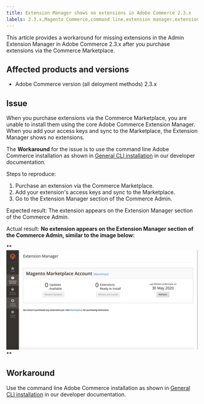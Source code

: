 ```yaml
---
title: Extension Manager shows no extensions in Adobe Commerce 2.3.x
labels: 2.3.x,Magento Commerce,command line,extension manager,extensions,known issues,marketplace,cloud infrastructure,on-premises,Adobe Commerce
---
```


This article provides a workaround for missing extensions in the Admin Extension Manager in Adobe Commerce 2.3.x after you purchase extensions via the Commerce Marketplace.

## Affected products and versions

* Adobe Commerce version (all deloyment methods) 2.3.x

## Issue

When you purchase extensions via the Commerce Marketplace, you are unable to install them using the core Adobe Commerce Extension Manager. When you add your access keys and sync to the Marketplace, the Extension Manager shows no extensions.

The **Workaround** for the issue is to use the command line Adobe Commerce installation as shown in [General CLI installation](https://devdocs.magento.com/extensions/install/) in our developer documentation.

 <span class="wysiwyg-underline">Steps to reproduce</span>:

1. Purchase an extension via the Commerce Marketplace.
1. Add your extension's access keys and sync to the Marketplace.
1. Go to the Extension Manager section of the Commerce Admin.

 <span class="wysiwyg-underline">Expected result</span>: The extension appears on the Extension Manager section of the Commerce Admin.

 <span class="wysiwyg-underline">Actual result</span>: **No extension appears on the Extension Manager section of the Commerce Admin, similar to the image below:**

 **
![KB-607_Image_1.png](assets/KB-607_Image_1.png)**

## Workaround

Use the command line Adobe Commerce installation as shown in [General CLI installation](https://devdocs.magento.com/extensions/install/) in our developer documentation.
